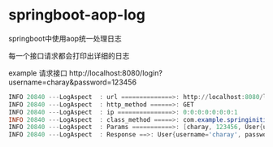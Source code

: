 # springboot-aop-log
springboot中使用aop统一处理日志

每一个接口请求都会打印出详细的日志

example
请求接口
http://localhost:8080/login?username=charay&password=123456

```powershell
INFO 20840 ---LogAspect  : url ==============>: http://localhost:8080/login
INFO 20840 ---LogAspect  : http_method ======>: GET
INFO 20840 ---LogAspect  : ip ===============>: 0:0:0:0:0:0:0:1
INFO 20840 ---LogAspect  : class_method =====>: com.example.springinitializr.controller.LoginController.login
INFO 20840 ---LogAspect  : Params ===========>: [charay, 123456, User{username='charay', password='123456'}]
INFO 20840 ---LogAspect  : Response ==>: User{username='charay', password='123456'}
```
